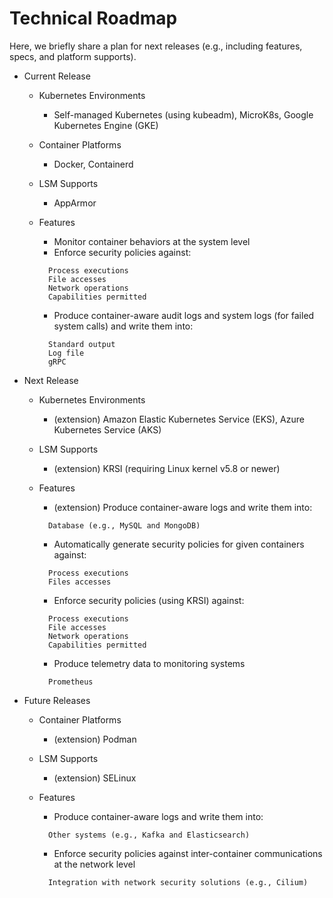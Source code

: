 # Technical Roadmap

Here, we briefly share a plan for next releases \(e.g., including features, specs, and platform supports\).

* Current Release
  * Kubernetes Environments
    * Self-managed Kubernetes \(using kubeadm\), MicroK8s, Google Kubernetes Engine \(GKE\)
  * Container Platforms
    * Docker, Containerd
  * LSM Supports
    * AppArmor
  * Features

    * Monitor container behaviors at the system level
    * Enforce security policies against:

    ```text
      Process executions  
      File accesses  
      Network operations  
      Capabilities permitted
    ```

    * Produce container-aware audit logs and system logs \(for failed system calls\) and write them into:

    ```text
      Standard output  
      Log file  
      gRPC
    ```
* Next Release
  * Kubernetes Environments
    * \(extension\) Amazon Elastic Kubernetes Service \(EKS\), Azure Kubernetes Service \(AKS\)
  * LSM Supports
    * \(extension\) KRSI \(requiring Linux kernel v5.8 or newer\)
  * Features

    * \(extension\) Produce container-aware logs and write them into:

    ```text
      Database (e.g., MySQL and MongoDB)
    ```

    * Automatically generate security policies for given containers against:

    ```text
      Process executions  
      Files accesses
    ```

    * Enforce security policies \(using KRSI\) against:

    ```text
      Process executions  
      File accesses  
      Network operations  
      Capabilities permitted
    ```

    * Produce telemetry data to monitoring systems

    ```text
      Prometheus
    ```
* Future Releases
  * Container Platforms
    * \(extension\) Podman
  * LSM Supports
    * \(extension\) SELinux
  * Features

    * Produce container-aware logs and write them into:

    ```text
      Other systems (e.g., Kafka and Elasticsearch)
    ```

    * Enforce security policies against inter-container communications at the network level

    ```text
      Integration with network security solutions (e.g., Cilium)
    ```

